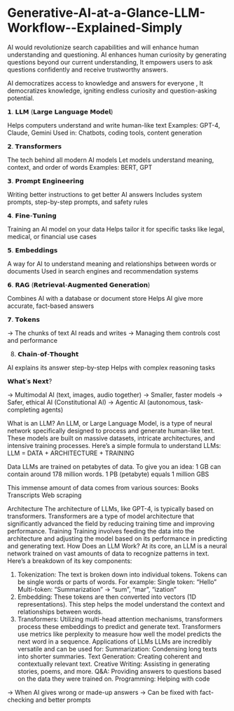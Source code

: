 # Generative-AI-at-a-Glance-LLM-Workflow--Explained-Simply

 AI would revolutionize search capabilities and  will enhance human understanding and questioning.
 AI enhances human curiosity by generating questions beyond our current understanding, It empowers users to ask questions confidently and receive trustworthy answers.
 
 AI democratizes access to knowledge and answers for everyone , It democratizes knowledge, igniting endless curiosity and question-asking potential.
 

 

𝟭. 𝗟𝗟𝗠 (𝗟𝗮𝗿𝗴𝗲 𝗟𝗮𝗻𝗴𝘂𝗮𝗴𝗲 𝗠𝗼𝗱𝗲𝗹) 

 Helps computers understand and write human-like text 
 Examples: GPT-4, Claude, Gemini 
 Used in: Chatbots, coding tools, content generation

𝟮. 𝗧𝗿𝗮𝗻𝘀𝗳𝗼𝗿𝗺𝗲𝗿𝘀 

The tech behind all modern AI models 
Let models understand meaning, context, and order of words 
Examples: BERT, GPT

𝟯. 𝗣𝗿𝗼𝗺𝗽𝘁 𝗘𝗻𝗴𝗶𝗻𝗲𝗲𝗿𝗶𝗻𝗴 

 Writing better instructions to get better AI answers 
 Includes system prompts, step-by-step prompts, and safety rules

𝟰. 𝗙𝗶𝗻𝗲-𝗧𝘂𝗻𝗶𝗻𝗴 

Training an AI model on your data 
 Helps tailor it for specific tasks like legal, medical, or financial use cases

𝟱. 𝗘𝗺𝗯𝗲𝗱𝗱𝗶𝗻𝗴𝘀 

A way for AI to understand meaning and relationships between words or documents 
Used in search engines and recommendation systems

𝟲. 𝗥𝗔𝗚 (𝗥𝗲𝘁𝗿𝗶𝗲𝘃𝗮𝗹-𝗔𝘂𝗴𝗺𝗲𝗻𝘁𝗲𝗱 𝗚𝗲𝗻𝗲𝗿𝗮𝘁𝗶𝗼𝗻) 

Combines AI with a database or document store 
Helps AI give more accurate, fact-based answers

𝟳. 𝗧𝗼𝗸𝗲𝗻𝘀 

→ The chunks of text AI reads and writes 
→ Managing them controls cost and performance

8. 𝗖𝗵𝗮𝗶𝗻-𝗼𝗳-𝗧𝗵𝗼𝘂𝗴𝗵𝘁 

AI explains its answer step-by-step 
Helps with complex reasoning tasks

𝗪𝗵𝗮𝘁’𝘀  𝗡𝗲𝘅𝘁? 

→ Multimodal AI (text, images, audio together) 
→ Smaller, faster models 
→ Safer, ethical AI (Constitutional AI) 
→ Agentic AI (autonomous, task-completing agents)




What is an LLM?
An LLM, or Large Language Model, is a type of neural network specifically
designed to process and generate human-like text. These models are built on
massive datasets, intricate architectures, and intensive training processes.
Here’s a simple formula to understand LLMs:
LLM = DATA + ARCHITECTURE + TRAINING

Data
LLMs are trained on petabytes of data. To give you an idea:
1 GB can contain around 178 million words.
1 PB (petabyte) equals 1 million GBS

This immense amount of data comes from various sources:
Books
Transcripts
Web scraping

Architecture
The architecture of LLMs, like GPT-4, is typically based on transformers.
Transformers are a type of model architecture that significantly advanced
the field by reducing training time and improving performance.
Training
Training involves feeding the data into the architecture and adjusting the
model based on its performance in predicting and generating text.
How Does an LLM Work?
At its core, an LLM is a neural network trained on vast amounts of data to
recognize patterns in text. Here’s a breakdown of its key components:
1. Tokenization: The text is broken down into individual tokens. Tokens can
be single words or parts of words. For example:
Single token: “Hello”
Multi-token: “Summarization” -> “sum”, “mar”, “ization”
2. Embedding: These tokens are then converted into vectors (1D
representations). This step helps the model understand the context and
relationships between words.
3. Transformers: Utilizing multi-head attention mechanisms, transformers
process these embeddings to predict and generate text. Transformers use
metrics like perplexity to measure how well the model predicts the next
word in a sequence.
Applications of LLMs
LLMs are incredibly versatile and can be used for:
Summarization: Condensing long texts into shorter summaries.
Text Generation: Creating coherent and contextually relevant text.
Creative Writing: Assisting in generating stories, poems, and more.
Q&A: Providing answers to questions based on the data they were trained
on.
Programming: Helping with code






→ When AI gives wrong or made-up answers 
→ Can be fixed with fact-checking and better prompts
